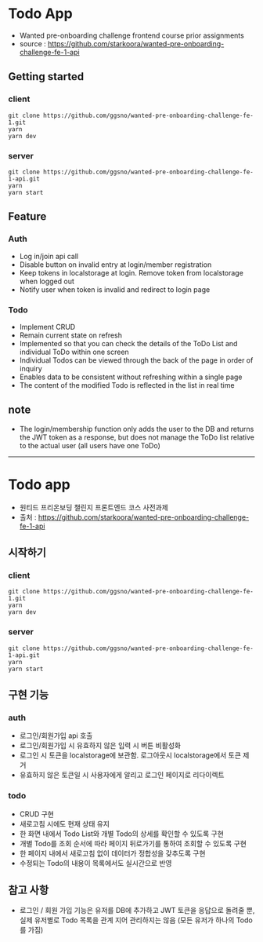 # Todo App

- Wanted pre-onboarding challenge frontend course prior assignments
- source : https://github.com/starkoora/wanted-pre-onboarding-challenge-fe-1-api

## Getting started

### client
```
git clone https://github.com/ggsno/wanted-pre-onboarding-challenge-fe-1.git
yarn
yarn dev
```
### server 
```
git clone https://github.com/ggsno/wanted-pre-onboarding-challenge-fe-1-api.git
yarn
yarn start
```

## Feature

### Auth
- Log in/join api call
- Disable button on invalid entry at login/member registration
- Keep tokens in localstorage at login. Remove token from localstorage when logged out
- Notify user when token is invalid and redirect to login page

### Todo
- Implement CRUD
- Remain current state on refresh
- Implemented so that you can check the details of the ToDo List and individual ToDo within one screen
- Individual Todos can be viewed through the back of the page in order of inquiry
- Enables data to be consistent without refreshing within a single page
- The content of the modified Todo is reflected in the list in real time

## note
- The login/membership function only adds the user to the DB and returns the JWT token as a response, but does not manage the ToDo list relative to the actual user (all users have one ToDo)
---

# Todo app
- 원티드 프리온보딩 챌린지 프론트엔드 코스 사전과제
- 출처 : https://github.com/starkoora/wanted-pre-onboarding-challenge-fe-1-api

## 시작하기
### client
```
git clone https://github.com/ggsno/wanted-pre-onboarding-challenge-fe-1.git
yarn
yarn dev
```
### server 
```
git clone https://github.com/ggsno/wanted-pre-onboarding-challenge-fe-1-api.git
yarn
yarn start
```

## 구현 기능

### auth
- 로그인/회원가입 api 호출
- 로그인/회원가입 시 유효하지 않은 입력 시 버튼 비활성화
- 로그인 시 토큰을 localstorage에 보관함. 로그아웃시 localstorage에서 토큰 제거
- 유효하지 않은 토큰일 시 사용자에게 알리고 로그인 페이지로 리다이렉트

### todo
- CRUD 구현
- 새로고침 시에도 현재 상태 유지
- 한 화면 내에서 Todo List와 개별 Todo의 상세를 확인할 수 있도록 구현
- 개별 Todo를 조회 순서에 따라 페이지 뒤로가기를 통하여 조회할 수 있도록 구현
- 한 페이지 내에서 새로고침 없이 데이터가 정합성을 갖추도록 구현
- 수정되는 Todo의 내용이 목록에서도 실시간으로 반영

## 참고 사항
- 로그인 / 회원 가입 기능은 유저를 DB에 추가하고 JWT 토큰을 응답으로 돌려줄 뿐, 실제 유저별로 Todo 목록을 관계 지어 관리하지는 않음 (모든 유저가 하나의 Todo를 가짐)
